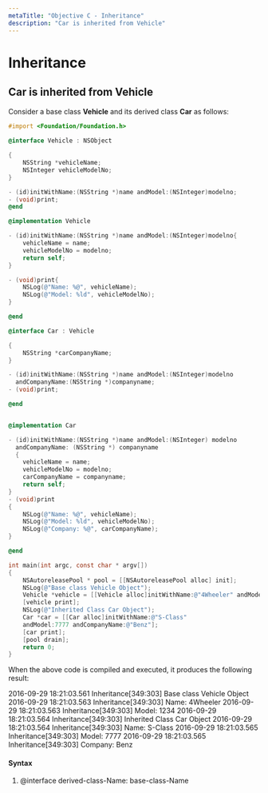 ```yaml
---
metaTitle: "Objective C - Inheritance"
description: "Car is inherited from Vehicle"
---
```


# Inheritance



## Car is inherited from Vehicle


Consider a base class **Vehicle** and its derived class **Car** as follows:

```objectivec
#import <Foundation/Foundation.h>
 
@interface Vehicle : NSObject

{
    NSString *vehicleName;
    NSInteger vehicleModelNo;
}

- (id)initWithName:(NSString *)name andModel:(NSInteger)modelno;
- (void)print;
@end

@implementation Vehicle

- (id)initWithName:(NSString *)name andModel:(NSInteger)modelno{
    vehicleName = name;
    vehicleModelNo = modelno;
    return self;
}

- (void)print{
    NSLog(@"Name: %@", vehicleName);
    NSLog(@"Model: %ld", vehicleModelNo);
}

@end

@interface Car : Vehicle

{
    NSString *carCompanyName;
}

- (id)initWithName:(NSString *)name andModel:(NSInteger)modelno 
  andCompanyName:(NSString *)companyname;
- (void)print;

@end


@implementation Car

- (id)initWithName:(NSString *)name andModel:(NSInteger) modelno 
  andCompanyName: (NSString *) companyname
  {
    vehicleName = name;
    vehicleModelNo = modelno;
    carCompanyName = companyname;
    return self;
}
- (void)print
{
    NSLog(@"Name: %@", vehicleName);
    NSLog(@"Model: %ld", vehicleModelNo);
    NSLog(@"Company: %@", carCompanyName);
}

@end

int main(int argc, const char * argv[])
{
    NSAutoreleasePool * pool = [[NSAutoreleasePool alloc] init];        
    NSLog(@"Base class Vehicle Object");
    Vehicle *vehicle = [[Vehicle alloc]initWithName:@"4Wheeler" andModel:1234];
    [vehicle print];
    NSLog(@"Inherited Class Car Object");
    Car *car = [[Car alloc]initWithName:@"S-Class" 
    andModel:7777 andCompanyName:@"Benz"];
    [car print];        
    [pool drain];
    return 0;
}

```

When the above code is compiled and executed, it produces the following result:

> 
2016-09-29 18:21:03.561 Inheritance[349:303] Base class Vehicle Object
2016-09-29 18:21:03.563 Inheritance[349:303] Name: 4Wheeler
2016-09-29 18:21:03.563 Inheritance[349:303] Model: 1234
2016-09-29 18:21:03.564 Inheritance[349:303] Inherited Class Car Object
2016-09-29 18:21:03.564 Inheritance[349:303] Name: S-Class
2016-09-29 18:21:03.565 Inheritance[349:303] Model: 7777
2016-09-29 18:21:03.565 Inheritance[349:303] Company: Benz




#### Syntax


1. @interface derived-class-Name: base-class-Name

